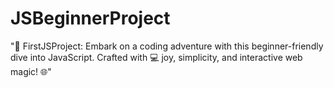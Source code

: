# JSBeginnerProject
"🚀 FirstJSProject: Embark on a coding adventure with this beginner-friendly dive into JavaScript. Crafted with 💻 joy, simplicity, and interactive web magic! 🌐"
